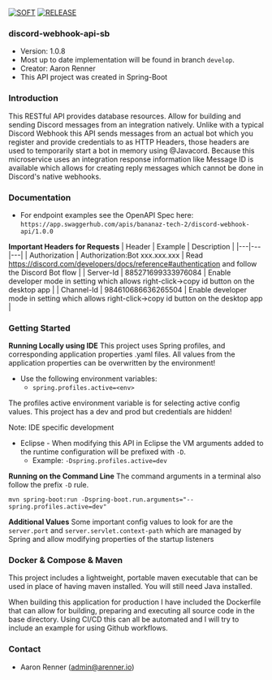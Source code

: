 [![SOFT](https://github.com/Aman7123/discord-webhook-api-sb/actions/workflows/SOFT.yml/badge.svg)](https://github.com/Aman7123/discord-web3-api-sb/actions/workflows/SOFT.yml) [![RELEASE](https://github.com/Aman7123/discord-webhook-api-sb/actions/workflows/RELEASE.yml/badge.svg)](https://github.com/Aman7123/discord-webhook-api-sb/actions/workflows/RELEASE.yml)

### discord-webhook-api-sb
* Version: 1.0.8
* Most up to date implementation will be found in branch `develop`.
* Creator: Aaron Renner
* This API project was created in Spring-Boot

### Introduction
This RESTful API provides database resources. Allow for building and sending Discord messages from an integration natively.
Unlike with a typical Discord Webhook this API sends messages from an actual bot which you register and provide credentials
to as HTTP Headers, those headers are used to temporarily start a bot in memory using @Javacord. Because this microservice
uses an integration response information like Message ID is available which allows for creating reply messages which cannot be done in Discord's native webhooks.

### Documentation
* For endpoint examples see the OpenAPI Spec here: `https://app.swaggerhub.com/apis/bananaz-tech-2/discord-webhook-api/1.0.0`

**Important Headers for Requests**
| Header | Example | Description |
|---|---|---|
| Authorization | Authorization:Bot xxx.xxx.xxx | Read https://discord.com/developers/docs/reference#authentication and follow the Discord Bot flow |
| Server-Id | 885271699333976084 | Enable developer mode in setting which allows right-click->copy id button on the desktop app |
| Channel-Id | 984610686636265504 | Enable developer mode in setting which allows right-click->copy id button on the desktop app |


### Getting Started
**Running Locally using IDE**
This project uses Spring profiles, and corresponding application properties .yaml files.
All values from the application properties can be overwritten by the environment!
* Use the following environment variables: 
   * ```spring.profiles.active=<env>```
   
The profiles active environment variable is for selecting active config values. This project has a dev and prod but credentials are hidden!

Note: IDE specific development
* Eclipse - When modifying this API in Eclipse the VM arguments added to the runtime configuration will be prefixed with `-D`.
  * Example: `-Dspring.profiles.active=dev`

**Running on the Command Line**
The command arguments in a terminal also follow the prefix `-D` rule.
```
mvn spring-boot:run -Dspring-boot.run.arguments="--spring.profiles.active=dev"
```

**Additional Values**
Some important config values to look for are the `server.port` and `server.servlet.context-path` which 
are managed by Spring and allow modifying properties of the startup listeners

### Docker & Compose & Maven
This project includes a lightweight, portable maven executable that can be used in place of having maven installed.
You will still need Java installed.

When building this application for production I have included the Dockerfile that can allow for building, preparing
and executing all source code in the base directory. Using CI/CD this can all be automated and I will try to include
an example for using Github workflows.

### Contact

* Aaron Renner (admin@arenner.io)